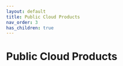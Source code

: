 ```yaml
---
layout: default
title: Public Cloud Products
nav_order: 3
has_children: true
---
```


# Public Cloud Products
